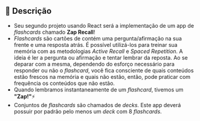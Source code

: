 ## 📝 Descrição

- Seu segundo projeto usando React será a implementação de um app de *flashcards* chamado **Zap Recall**!
- *Flashcards* são cartões de contém uma pergunta/afirmação na sua frente e uma resposta atrás. É possível utilizá-los para treinar sua memória com as metodologias *Active Recall* e *Spaced Repetition.* A ideia é ler a pergunta ou afirmação e tentar lembrar da reposta. Ao se deparar com a mesma, dependendo do esforço necessário para responder ou não o *flashcard*, você fica consciente de quais conteúdos estão frescos na memória e quais não estão, então, pode praticar com frequência os conteúdos que não estão.
- Quando lembramos instantaneamente de um *flashcard*, tivemos um **"Zap!"**⚡
- Conjuntos de *flashcards* são chamados de *decks.* Este app deverá possuir por padrão pelo menos um *deck* com 8 *flashcards*.
